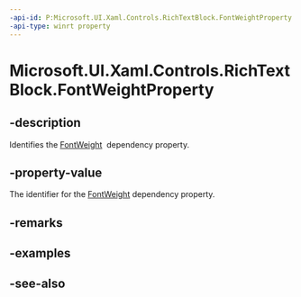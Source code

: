 ```yaml
---
-api-id: P:Microsoft.UI.Xaml.Controls.RichTextBlock.FontWeightProperty
-api-type: winrt property
---
```


<!-- Property syntax
public Windows.UI.Xaml.DependencyProperty FontWeightProperty { get; }
-->

# Microsoft.UI.Xaml.Controls.RichTextBlock.FontWeightProperty

## -description
Identifies the [FontWeight](richtextblock_fontweight.md)  dependency property.

## -property-value
The identifier for the [FontWeight](richtextblock_fontweight.md) dependency property.

## -remarks

## -examples

## -see-also
